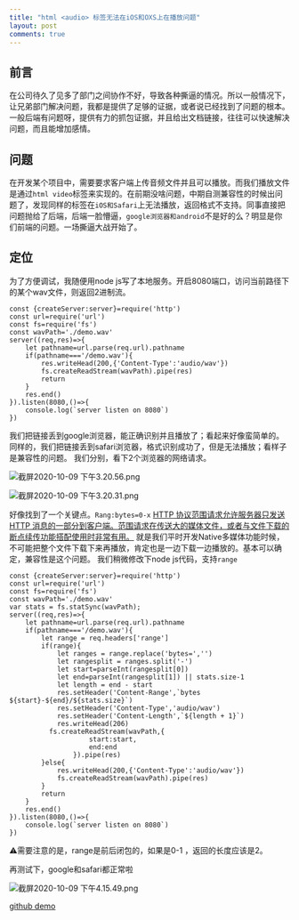 ```yaml
---
title: "html <audio> 标签无法在iOS和OXS上在播放问题"
layout: post
comments: true
---
```

## 前言
在公司待久了见多了部门之间协作不好，导致各种撕逼的情况。所以一般情况下，让兄弟部门解决问题，我都是提供了足够的证据，或者说已经找到了问题的根本。一般后端有问题呀，提供有力的抓包证据，并且给出文档链接，往往可以快速解决问题，而且能增加感情。
## 问题
在开发某个项目中，需要要求客户端上传音频文件并且可以播放。而我们播放文件是通过`html video`标签来实现的。在前期没啥问题，中期自测兼容性的时候出问题了，发现同样的标签在`iOS和Safari`上无法播放，返回格式不支持。同事直接把问题抛给了后端，后端一脸懵逼，`google浏览器和android`不是好的么？明显是你们前端的问题。一场撕逼大战开始了。
## 定位
为了方便调试，我随便用node js写了本地服务。开启8080端口，访问当前路径下的某个wav文件，则返回2进制流。

```
const {createServer:server}=require('http')
const url=require('url')
const fs=require('fs')
const wavPath='./demo.wav'
server((req,res)=>{
	let pathname=url.parse(req.url).pathname
	if(pathname==='/demo.wav'){
		res.writeHead(200,{'Content-Type':'audio/wav'})
		fs.createReadStream(wavPath).pipe(res)
		return
	}
	res.end()
}).listen(8080,()=>{
	console.log(`server listen on 8080`)
})
```
我们把链接丢到google浏览器，能正确识别并且播放了；看起来好像蛮简单的。同样的，我们把链接丢到safari浏览器，格式识别成功了，但是无法播放；看样子是兼容性的问题。
我们分别，看下2个浏览器的网络请求。

![截屏2020-10-09 下午3.20.56.png](https://i.loli.net/2020/10/09/1Y3V2DicNCL9A5p.png)

![截屏2020-10-09 下午3.20.31.png](https://i.loli.net/2020/10/09/BYaQGNEA8lJvVMj.png)

好像找到了一个关键点。`Rang:bytes=0-x` 
[HTTP 协议范围请求允许服务器只发送 HTTP 消息的一部分到客户端。范围请求在传送大的媒体文件，或者与文件下载的断点续传功能搭配使用时非常有用。](https://developer.mozilla.org/zh-CN/docs/Web/HTTP/Range_requests)
就是我们平时开发Native多媒体功能时候，不可能把整个文件下载下来再播放，肯定也是一边下载一边播放的。基本可以确定，兼容性是这个问题。
我们稍微修改下node js代码，支持`range`

```
const {createServer:server}=require('http')
const url=require('url')
const fs=require('fs')
const wavPath='./demo.wav'
var stats = fs.statSync(wavPath);
server((req,res)=>{
	let pathname=url.parse(req.url).pathname
	if(pathname==='/demo.wav'){
		let range = req.headers['range']
		if(range){
			let ranges = range.replace('bytes=','')
			let rangesplit = ranges.split('-')
			let start=parseInt(rangesplit[0])
			let end=parseInt(rangesplit[1]) || stats.size-1
			let length = end - start
			res.setHeader('Content-Range',`bytes ${start}-${end}/${stats.size}`)
			res.setHeader('Content-Type','audio/wav')
			res.setHeader('Content-Length',`${length + 1}`)
			res.writeHead(206)
		  fs.createReadStream(wavPath,{
					start:start,
					end:end
				}).pipe(res)
		}else{
			res.writeHead(200,{'Content-Type':'audio/wav'})
			fs.createReadStream(wavPath).pipe(res)
		}
		return
	}
	res.end()
}).listen(8080,()=>{
	console.log(`server listen on 8080`)
})
```

⚠️需要注意的是，range是前后闭包的，如果是0-1 ，返回的长度应该是2。

再测试下，google和safari都正常啦

![截屏2020-10-09 下午4.15.49.png](https://i.loli.net/2020/10/09/O5EQq2N3MYZstIJ.png)

[github demo](https://github.com/Dcell/my-test/tree/master/video-in-iOS-cannot-play)